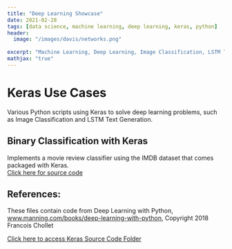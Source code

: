 ```yaml
---
title: "Deep Learning Showcase"
date: 2021-02-28
tags: [data science, machine learning, deep learning, keras, python]
header:
  image: "/images/davis/networks.png"
  
excerpt: "Machine Learning, Deep Learning, Image Classification, LSTM Text Generation, Keras, Python"
mathjax: "true"
---
```


# Keras Use Cases
Various Python scripts using Keras to solve deep learning problems, such as Image Classification and LSTM Text Generation.

## Binary Classification with Keras
Implements a movie review classifier using the IMDB dataset that comes packaged with Keras.
<br>
<a href="https://github.com/amodavis/Deep_Learning/blob/main/Binary_Classification_Example.pdf">Click here for source code</a>

## References:
These files contain code from Deep Learning with Python, www.manning.com/books/deep-learning-with-python, Copyright 2018 Francois Chollet

<a href="https://github.com/amodavis/Deep_Learning">Click here to access Keras Source Code Folder</a>
